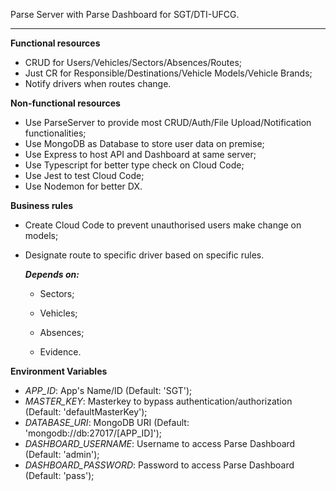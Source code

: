 Parse Server with Parse Dashboard for SGT/DTI-UFCG.

--------

**Functional resources**

- CRUD for Users/Vehicles/Sectors/Absences/Routes;
- Just CR for Responsible/Destinations/Vehicle Models/Vehicle Brands;
- Notify drivers when routes change.

**Non-functional resources**

- Use ParseServer to provide most CRUD/Auth/File Upload/Notification functionalities;
- Use MongoDB as Database to store user data on premise;
- Use Express to host API and Dashboard at same server;
- Use Typescript for better type check on Cloud Code;
- Use Jest to test Cloud Code;
- Use Nodemon for better DX.

**Business rules**

- Create Cloud Code to prevent unauthorised users make change on models;
- Designate route to specific driver based on specific rules.

  ***Depends on:***

  - Sectors;

  - Vehicles;

  - Absences;

  - Evidence.

**Environment Variables**

- *APP_ID*: App's Name/ID (Default: 'SGT');
- *MASTER_KEY*: Masterkey to bypass authentication/authorization (Default: 'defaultMasterKey');
- *DATABASE_URI*: MongoDB URI (Default: 'mongodb://db:27017/\[APP_ID\]');
- *DASHBOARD_USERNAME*: Username to access Parse Dashboard (Default: 'admin');
- *DASHBOARD_PASSWORD*: Password to access Parse Dashboard (Default: 'pass');
